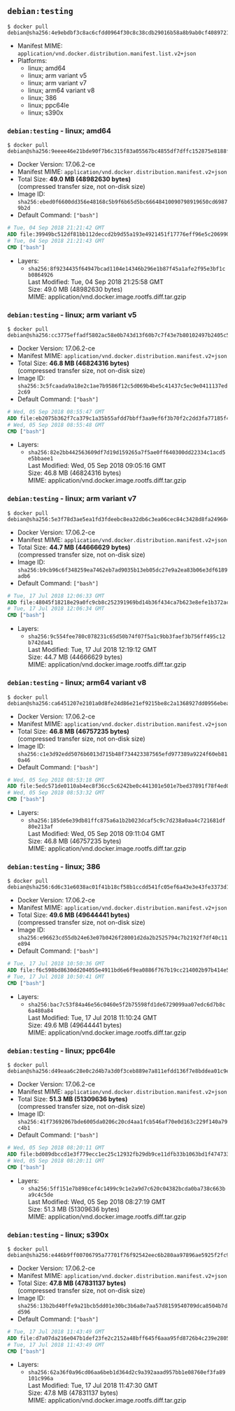 ## `debian:testing`

```console
$ docker pull debian@sha256:4e9ebdbf3c8ac6cfdd0964f30c8c38cdb29016b58a8b9ab0cf40897217df4a7e
```

-	Manifest MIME: `application/vnd.docker.distribution.manifest.list.v2+json`
-	Platforms:
	-	linux; amd64
	-	linux; arm variant v5
	-	linux; arm variant v7
	-	linux; arm64 variant v8
	-	linux; 386
	-	linux; ppc64le
	-	linux; s390x

### `debian:testing` - linux; amd64

```console
$ docker pull debian@sha256:9eeee46e21bde90f7b6c315f83a05567bc4855df7dffc152875e8188fdf41ea3
```

-	Docker Version: 17.06.2-ce
-	Manifest MIME: `application/vnd.docker.distribution.manifest.v2+json`
-	Total Size: **49.0 MB (48982630 bytes)**  
	(compressed transfer size, not on-disk size)
-	Image ID: `sha256:ebed0f6600dd356e48168c5b9f6b65d5bc66648410090798919650cd69879b2d`
-	Default Command: `["bash"]`

```dockerfile
# Tue, 04 Sep 2018 21:21:42 GMT
ADD file:39949bc512df81bb112deccd2b9d55a193e4921451f17776eff96e5c20699054 in / 
# Tue, 04 Sep 2018 21:21:43 GMT
CMD ["bash"]
```

-	Layers:
	-	`sha256:8f9234435f64947bcad1104e14346b296e1b87f45a1afe2f95e3bf1cb0864926`  
		Last Modified: Tue, 04 Sep 2018 21:25:58 GMT  
		Size: 49.0 MB (48982630 bytes)  
		MIME: application/vnd.docker.image.rootfs.diff.tar.gzip

### `debian:testing` - linux; arm variant v5

```console
$ docker pull debian@sha256:cc3775effadf5802ac58e0b743d13f60b7c7f43e7b80102497b2405c507f4402
```

-	Docker Version: 17.06.2-ce
-	Manifest MIME: `application/vnd.docker.distribution.manifest.v2+json`
-	Total Size: **46.8 MB (46824316 bytes)**  
	(compressed transfer size, not on-disk size)
-	Image ID: `sha256:3c5fcaada9a18e2c1ae7b9586f12c5d069b4be5c41437c5ec9e0411137ed2c69`
-	Default Command: `["bash"]`

```dockerfile
# Wed, 05 Sep 2018 08:55:47 GMT
ADD file:eb2075b362f7ca379c1a35b55afdd7bbff3aa9ef6f3b70f2c2dd3fa77185f4a2 in / 
# Wed, 05 Sep 2018 08:55:48 GMT
CMD ["bash"]
```

-	Layers:
	-	`sha256:82e2bb442563609df7d19d159265a7f5ae0ff640300dd22334c1acd5e5bbaee1`  
		Last Modified: Wed, 05 Sep 2018 09:05:16 GMT  
		Size: 46.8 MB (46824316 bytes)  
		MIME: application/vnd.docker.image.rootfs.diff.tar.gzip

### `debian:testing` - linux; arm variant v7

```console
$ docker pull debian@sha256:5e3f78d3ae5ea1fd3fdeebc8ea32db6c3ea06cec84c3428d8fa24960430639b4
```

-	Docker Version: 17.06.2-ce
-	Manifest MIME: `application/vnd.docker.distribution.manifest.v2+json`
-	Total Size: **44.7 MB (44666629 bytes)**  
	(compressed transfer size, not on-disk size)
-	Image ID: `sha256:b9cb96c6f348259ea7462eb7ad9035b13eb05dc27e9a2ea83b06e3df6189adb6`
-	Default Command: `["bash"]`

```dockerfile
# Tue, 17 Jul 2018 12:06:33 GMT
ADD file:48045f18218e29a0fc9cb8c252391969bd14b36f434ca7b623e8efe1b372ac4a in / 
# Tue, 17 Jul 2018 12:06:34 GMT
CMD ["bash"]
```

-	Layers:
	-	`sha256:9c554fee780c078231c65d50b74f07f5a1c9bb3faef3b756ff495c12b742da41`  
		Last Modified: Tue, 17 Jul 2018 12:19:12 GMT  
		Size: 44.7 MB (44666629 bytes)  
		MIME: application/vnd.docker.image.rootfs.diff.tar.gzip

### `debian:testing` - linux; arm64 variant v8

```console
$ docker pull debian@sha256:ca6451207e2101a0d8fe24d86e21ef9215be8c2a1368927dd0956ebea14123d7
```

-	Docker Version: 17.06.2-ce
-	Manifest MIME: `application/vnd.docker.distribution.manifest.v2+json`
-	Total Size: **46.8 MB (46757235 bytes)**  
	(compressed transfer size, not on-disk size)
-	Image ID: `sha256:c1e3d92edd5076b6013d715b48f734423387565efd977389a9224f60eb810a46`
-	Default Command: `["bash"]`

```dockerfile
# Wed, 05 Sep 2018 08:53:18 GMT
ADD file:5edc571de0110ab4ec8f36cc5c6242be0c441301e501e7bed37891f78f4ed01f in / 
# Wed, 05 Sep 2018 08:53:32 GMT
CMD ["bash"]
```

-	Layers:
	-	`sha256:185de6e39db81ffc875a6a1b2b023dcaf5c9c7d238a0aa4c721681df80e213af`  
		Last Modified: Wed, 05 Sep 2018 09:11:04 GMT  
		Size: 46.8 MB (46757235 bytes)  
		MIME: application/vnd.docker.image.rootfs.diff.tar.gzip

### `debian:testing` - linux; 386

```console
$ docker pull debian@sha256:6d6c31e6038ac01f41b18cf58b1ccdd541fc05ef6a43e3e43fe3373d13eb9f27
```

-	Docker Version: 17.06.2-ce
-	Manifest MIME: `application/vnd.docker.distribution.manifest.v2+json`
-	Total Size: **49.6 MB (49644441 bytes)**  
	(compressed transfer size, not on-disk size)
-	Image ID: `sha256:e96623cd55db24e63e07b0426f28001d2da2b2525794c7b2192f7df40c11e894`
-	Default Command: `["bash"]`

```dockerfile
# Tue, 17 Jul 2018 10:50:36 GMT
ADD file:f6c598bd8630dd204055e4911bd6e6f9ea0886f767b19cc214002b97b414e595 in / 
# Tue, 17 Jul 2018 10:50:41 GMT
CMD ["bash"]
```

-	Layers:
	-	`sha256:bac7c53f84a46e56c0460e5f2b75598fd1de6729099aa07edc6d7b8c6a480a84`  
		Last Modified: Tue, 17 Jul 2018 11:10:24 GMT  
		Size: 49.6 MB (49644441 bytes)  
		MIME: application/vnd.docker.image.rootfs.diff.tar.gzip

### `debian:testing` - linux; ppc64le

```console
$ docker pull debian@sha256:d49eaa6c28e0c2d4b7a3d0f3ceb889e7a811efdd136f7e8bddea01c9ea93b0c1
```

-	Docker Version: 17.06.2-ce
-	Manifest MIME: `application/vnd.docker.distribution.manifest.v2+json`
-	Total Size: **51.3 MB (51309636 bytes)**  
	(compressed transfer size, not on-disk size)
-	Image ID: `sha256:41f73692067bde6005da0206c20cd4aa1fcb546af70e0d163c229f140a79c4b1`
-	Default Command: `["bash"]`

```dockerfile
# Wed, 05 Sep 2018 08:20:11 GMT
ADD file:bd089dbccd1e3f779ecc1ec25c12932fb29db9ce11dfb33b1063bd1f474733e1 in / 
# Wed, 05 Sep 2018 08:20:11 GMT
CMD ["bash"]
```

-	Layers:
	-	`sha256:5ff151e7b898cef4c1499c9c1e2a9d7c620c04382bcda0ba738c663ba9c4c5de`  
		Last Modified: Wed, 05 Sep 2018 08:27:19 GMT  
		Size: 51.3 MB (51309636 bytes)  
		MIME: application/vnd.docker.image.rootfs.diff.tar.gzip

### `debian:testing` - linux; s390x

```console
$ docker pull debian@sha256:e446b9ff00706795a77701f76f92542eec6b280aa97896ae5925f2fc9e48acea
```

-	Docker Version: 17.06.2-ce
-	Manifest MIME: `application/vnd.docker.distribution.manifest.v2+json`
-	Total Size: **47.8 MB (47831137 bytes)**  
	(compressed transfer size, not on-disk size)
-	Image ID: `sha256:13b2bd40ffe9a21bcb5dd01e30bc3b6a8e7aa57d8159540709dca8504b7dd596`
-	Default Command: `["bash"]`

```dockerfile
# Tue, 17 Jul 2018 11:43:49 GMT
ADD file:d7a07da216e047b1def23fe2c2152a48bff645f6aaa95fd8726b4c239e2805d7 in / 
# Tue, 17 Jul 2018 11:43:49 GMT
CMD ["bash"]
```

-	Layers:
	-	`sha256:62a36f0a96cd06aa6beb1d364d2c9a392aaad957bb1e08760ef3fa89101c996a`  
		Last Modified: Tue, 17 Jul 2018 11:47:30 GMT  
		Size: 47.8 MB (47831137 bytes)  
		MIME: application/vnd.docker.image.rootfs.diff.tar.gzip
